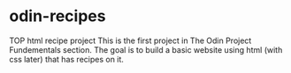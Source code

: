 # odin-recipes
TOP html recipe project
This is the first project in The Odin Project Fundementals section. The goal is to build a basic website using html (with css later) that has recipes on it.